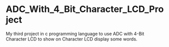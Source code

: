 # ADC_With_4_Bit_Character_LCD_Project
My third project in c programming language to use ADC with 4-Bit Character LCD to show on Character LCD display some words.
